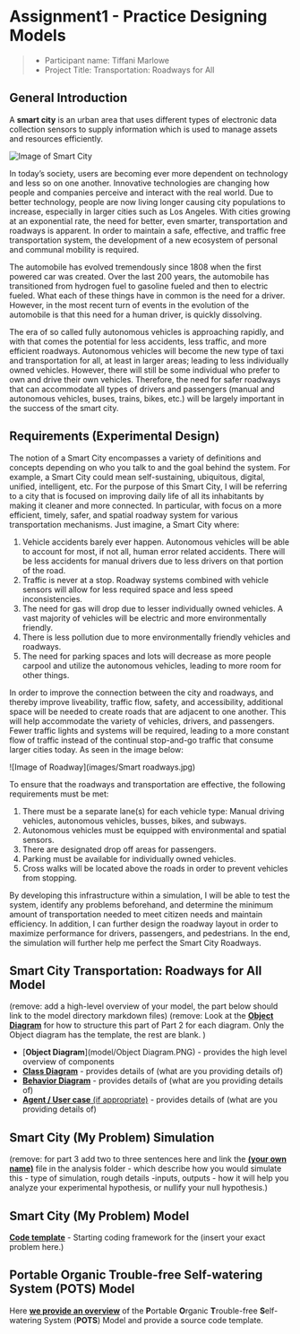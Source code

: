 # Assignment1 - Practice Designing Models

> * Participant name: Tiffani Marlowe
> * Project Title: Transportation: Roadways for All

## General Introduction

A **smart city** is an urban area that uses different types of electronic data collection sensors to supply information which is used to manage assets and resources efficiently.

![Image of Smart City](images/smartcity.png)

In today’s society, users are becoming ever more dependent on technology and less so on one another. Innovative technologies are changing how people and companies perceive and interact with the real world. Due to better technology, people are now living longer causing city populations to increase, especially in larger cities such as Los Angeles. With cities growing at an exponential rate, the need for better, even smarter, transportation and roadways is apparent. In order to maintain a safe, effective, and traffic free transportation system, the development of a new ecosystem of personal and communal mobility is required.

The automobile has evolved tremendously since 1808 when the first powered car was created. Over the last 200 years, the automobile has transitioned from hydrogen fuel to gasoline fueled and then to electric fueled. What each of these things have in common is the need for a driver. However, in the most recent turn of events in the evolution of the automobile is that this need for a human driver, is quickly dissolving.

The era of so called fully autonomous vehicles is approaching rapidly, and with that comes the potential for less accidents, less traffic, and more efficient roadways. Autonomous vehicles will become the new type of taxi and transportation for all, at least in larger areas; leading to less individually owned vehicles. However, there will still be some individual who prefer to own and drive their own vehicles. Therefore, the need for safer roadways that can accommodate all types of drivers and passengers (manual and autonomous vehicles, buses, trains, bikes, etc.) will be largely important in the success of the smart city.


## Requirements (Experimental Design)

The notion of a Smart City encompasses a variety of definitions and concepts depending on who you talk to and the goal behind the system. For example, a Smart City could mean self-sustaining, ubiquitous, digital, unified, intelligent, etc. For the purpose of this Smart City, I will be referring to a city that is focused on improving daily life of all its inhabitants by making it cleaner and more connected. In particular, with focus on a more efficient, timely, safer, and spatial roadway system for various transportation mechanisms.
Just imagine, a Smart City where:
1)	Vehicle accidents barely ever happen. Autonomous vehicles will be able to account for most, if not all, human error related accidents. There will be less accidents for manual drivers due to less drivers on that portion of the road. 
2)	Traffic is never at a stop. Roadway systems combined with vehicle sensors will allow for less required space and less speed inconsistencies. 
3)	The need for gas will drop due to lesser individually owned vehicles. A vast majority of vehicles will be electric and more environmentally friendly. 
4)	There is less pollution due to more environmentally friendly vehicles and roadways. 
5)	The need for parking spaces and lots will decrease as more people carpool and utilize the autonomous vehicles, leading to more room for other things. 

In order to improve the connection between the city and roadways, and thereby improve liveability, traffic flow, safety, and accessibility, additional space will be needed to create roads that are adjacent to one another. This will help accommodate the variety of vehicles, drivers, and passengers.  Fewer traffic lights and systems will be required, leading to a more constant flow of traffic instead of the continual stop-and-go traffic that consume larger cities today. As seen in the image below:

![Image of Roadway](images/Smart roadways.jpg)

To ensure that the roadways and transportation are effective, the following requirements must be met:
1)	There must be a separate lane(s) for each vehicle type: Manual driving vehicles, autonomous vehicles, busses, bikes, and subways.
2)	Autonomous vehicles must be equipped with environmental and spatial sensors.
3)	There are designated drop off areas for passengers.
4)	Parking must be available for individually owned vehicles.
5)	Cross walks will be located above the roads in order to prevent vehicles from stopping.

By developing this infrastructure within a simulation, I will be able to test the system, identify any problems beforehand, and determine the minimum amount of transportation needed to meet citizen needs and maintain efficiency. In addition, I can further design the roadway layout in order to maximize performance for drivers, passengers, and pedestrians. In the end, the simulation will further help me perfect the Smart City Roadways.

## Smart City Transportation: Roadways for All Model

(remove: add a high-level overview of your model, the part below should link to the model directory markdown files)
(remove: Look at the [**Object Diagram**](model/object_diagram.md) for how to structure this part of Part 2 for each diagram. Only the Object diagram has the template, the rest are blank. )

* [**Object Diagram**](model/Object Diagram.PNG) - provides the high level overview of components
* [**Class Diagram**](model/class_diagram.md) - provides details of (what are you providing details of)
* [**Behavior Diagram**](model/behavior_diagram.md) - provides details of (what are you providing details of)
* [**Agent / User case** (if appropriate)](model/agent_usecase_diagram.md) - provides details of (what are you providing details of)

## Smart City (My Problem) Simulation

(remove: for part 3 add two to three sentences here and link the [**(your own name)**](model/README.md) file in the analysis folder - which describe how you would simulate this - type of simulation, rough details -inputs, outputs - how it will help you analyze your experimental hypothesis, or nullify your null hypothesis.)


## Smart City (My Problem) Model
[**Code template**](code/README.md) - Starting coding framework for the (insert your exact problem here.)

## **P**ortable **O**rganic **T**rouble-free **S**elf-watering System (**POTS**) Model
Here [**we provide an overview**](code/POTS_system/README.md) of the **P**ortable **O**rganic **T**rouble-free **S**elf-watering System (**POTS**) Model and provide a source code template.
